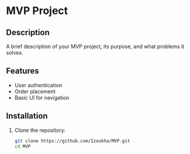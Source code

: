 # MVP Project

## Description
A brief description of your MVP project, its purpose, and what problems it solves.

## Features
- User authentication
- Order placement
- Basic UI for navigation

## Installation

1. Clone the repository:
   ```bash
   git clone https://github.com/Izoukha/MVP.git
   cd MVP
